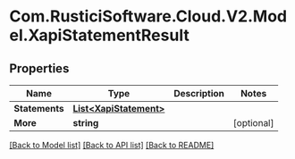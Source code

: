 # Com.RusticiSoftware.Cloud.V2.Model.XapiStatementResult
## Properties

Name | Type | Description | Notes
------------ | ------------- | ------------- | -------------
**Statements** | [**List&lt;XapiStatement&gt;**](XapiStatement.md) |  | 
**More** | **string** |  | [optional] 

[[Back to Model list]](../README.md#documentation-for-models) [[Back to API list]](../README.md#documentation-for-api-endpoints) [[Back to README]](../README.md)

